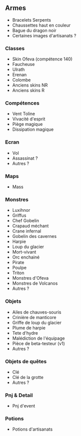 ## Armes

- Bracelets Serpents
- Chaussettes haut en couleur
- Bague du dragon noir
- Certaines images d'artisanats ?

### Classes

- Skin Ofeva (compétence 140)
- Faucheuse
- Ulrath
- Erenan
- Colombe
- Anciens skins NR
- Anciens skins R

### Compétences

- Vent Toline
- Vivacité d'esprit
- Piège magique
- Dissipation magique

### Ecran

- Vol
- Assassinat ?
- Autres ?

### Maps

- Mass

### Monstres

- Luxihnor
- Griffus
- Chef Gobelin
- Crapaud méchant
- Crane infernal
- Gobelin des cavernes
- Harpie
- Loup du glacier
- Mort-vivant
- Orc enchainé
- Pirate
- Poulpe
- Triton
- Monstres d'Ofeva
- Monstres de Volcanos
- Autres ?

### Objets

- Ailes de chauves-souris
- Crinière de manticore
- Griffe de loup du glacier
- Plume de harpie
- Tete d'hydre
- Malédiction de l'équipage
- Pièce de beta-testeur (v1)
- Autres ?

### Objets de quêtes

- Clé
- Clé de la grotte
- Autres ?

### Pnj & Detail

- Pnj d'event

### Potions

- Potions d'artisanats
